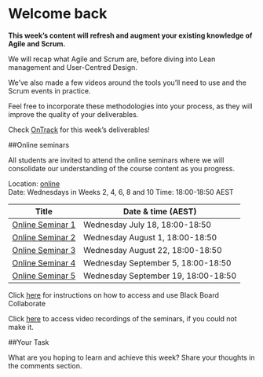 # Welcome back

**This week’s content will refresh and augment your existing knowledge of Agile and Scrum.**

We will recap what Agile and Scrum are, before diving into Lean management and User-Centred Design.

We’ve also made a few videos around the tools you’ll need to use and the Scrum events in practice.

Feel free to incorporate these methodologies into your process, as they will improve the quality of your deliverables.

Check [OnTrack](https://ontrack.deakin.edu.au) for this week’s deliverables!

##Online seminars

All students are invited to attend the online seminars where we will consolidate our understanding of the course content as you progress.

Location: [online](https://au.bbcollab.com/guest/244fb21a38584a38980eb29a6ea656a8)  
Date: Wednesdays in Weeks 2, 4, 6, 8 and 10
Time: 18:00-18:50 AEST 

**Title**		 | Date & time (AEST)
-----------------|------------------------------------ 
[Online Seminar 1](https://au.bbcollab.com/guest/244fb21a38584a38980eb29a6ea656a8) | Wednesday July 18, 18:00-18:50
[Online Seminar 2](https://au.bbcollab.com/guest/244fb21a38584a38980eb29a6ea656a8) | Wednesday August 1, 18:00-18:50
[Online Seminar 3](https://au.bbcollab.com/guest/244fb21a38584a38980eb29a6ea656a8) | Wednesday August 22, 18:00-18:50
[Online Seminar 4](https://au.bbcollab.com/guest/244fb21a38584a38980eb29a6ea656a8) | Wednesday September 5, 18:00-18:50
[Online Seminar 5](https://au.bbcollab.com/guest/244fb21a38584a38980eb29a6ea656a8) | Wednesday September 19, 18:00-18:50

Click [here](https://blogs.deakin.edu.au/fl-resources/home/blackboard-collaborate/) for instructions on how to access and use Black Board Collaborate

Click [here](https://www.futurelearn.com/your-programs/project-delivery/1/resources#online-seminar-recordings) to access video recordings of the seminars, if you could not make it.

##Your Task

What are you hoping to learn and achieve this week? Share your thoughts in the comments section.